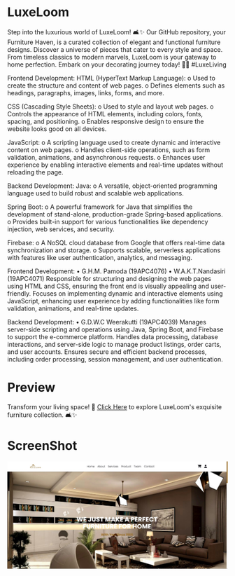 # LuxeLoom
 Step into the luxurious world of LuxeLoom! 🛋️✨ Our GitHub repository, your Furniture Haven, is a curated collection of elegant and functional furniture designs. Discover a universe of pieces that cater to every style and space. From timeless classics to modern marvels, LuxeLoom is your gateway to home perfection. Embark on your decorating journey today! 🏡🚀 #LuxeLiving


 Frontend Development:
HTML (HyperText Markup Language):
o	Used to create the structure and content of web pages.
o	Defines elements such as headings, paragraphs, images, links, forms, and more.

CSS (Cascading Style Sheets):
o	Used to style and layout web pages.
o	Controls the appearance of HTML elements, including colors, fonts, spacing, and positioning.
o	Enables responsive design to ensure the website looks good on all devices.

JavaScript:
o	A scripting language used to create dynamic and interactive content on web pages.
o	Handles client-side operations, such as form validation, animations, and asynchronous requests.
o	Enhances user experience by enabling interactive elements and real-time updates without reloading the page.


Backend Development:
Java:
o	A versatile, object-oriented programming language used to build robust and scalable web applications.

Spring Boot:
o	A powerful framework for Java that simplifies the development of stand-alone, production-grade Spring-based applications.
o	Provides built-in support for various functionalities like dependency injection, web services, and security.

Firebase:
o	A NoSQL cloud database from Google that offers real-time data synchronization and storage.
o	Supports scalable, serverless applications with features like user authentication, analytics, and messaging.


Frontend Development:
•	G.H.M. Pamoda (19APC4076)
•	W.A.K.T.Nandasiri (19APC4071)
Responsible for structuring and designing the web pages using HTML and CSS, ensuring the front end is visually appealing and user-friendly. Focuses on implementing dynamic and interactive elements using JavaScript, enhancing user experience by adding functionalities like form validation, animations, and real-time updates.

Backend Development:
•	G.D.W.C Weerakutti (19APC4039)
Manages server-side scripting and operations using Java, Spring Boot, and Firebase to support the e-commerce platform. Handles data processing, database interactions, and server-side logic to manage product listings, order carts, and user accounts. Ensures secure and efficient backend processes, including order processing, session management, and user authentication.


# Preview

Transform your living space!  🌟 [Click Here](https://waktnandasiri.github.io/LuxeLoom-Futniture/) to explore LuxeLoom's exquisite furniture collection. 🛋️✨

# ScreenShot

<img src="/images/screenshot.jpg" alt="Furniture Website" />
